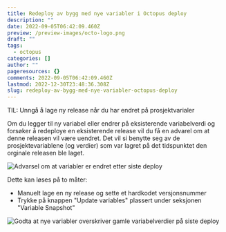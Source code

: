 ```yaml
---
title: Redeploy av bygg med nye variabler i Octopus deploy
description: ""
date: 2022-09-05T06:42:09.460Z
preview: /preview-images/octo-logo.png
draft: ""
tags:
  - octopus
categories: []
author: ""
pageresources: {}
comments: 2022-09-05T06:42:09.460Z
lastmod: 2022-12-30T23:48:36.308Z
slug: redeploy-av-bygg-med-nye-variabler-octopus-deploy
---
```


TIL: Unngå å lage ny release når du har endret på prosjektvarialer

<!--more-->
Om du legger til ny variabel eller endrer på eksisterende variabelverdi og forsøker å redeploye en eksisterende release vil du få en advarel om at denne releasen vil være uendret. Det vil si benytte seg av de prosjektevariablene (og verdier) som var lagret på det tidspunktet den orginale releasen ble laget. 



![Advarsel om at variabler er endret etter siste deploy](/img/update-variabel1.png)

Dette kan løses på to måter:
- Manuelt lage en ny release og sette et hardkodet versjonsnummer
- Trykke på knappen "Update variables" plassert under seksjonen "Variable Snapshot"

![Godta at nye variabler overskriver gamle variabelverdier på siste deploy](/img/update-variabel2.png)